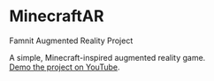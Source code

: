 # MinecraftAR
Famnit Augmented Reality Project

A simple, Minecraft-inspired augmented reality game.  
[Demo the project on YouTube](https://www.youtube.com/watch?v=2IkHD_levms).
